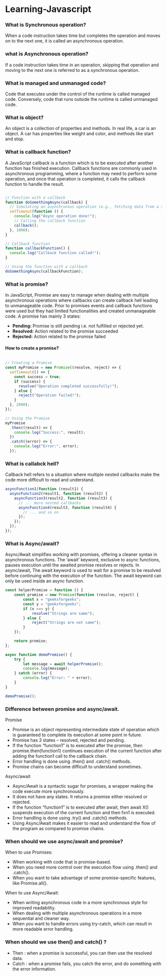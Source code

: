 # Learning-Javascript

### What is Synchronous operation?
When a code instruction takes time but completes the operation and moves on to the next one, it is called an asynchronous operation.

### what is Asynchronous operation?
If a code instruction takes time in an operation, skipping that operation and moving to the next one is referred to as a synchronous operation.

### What is managed and unmanaged code?
Code that executes under the control of the runtime is called managed code.
Conversely, code that runs outside the runtime is called unmanaged code. 

### What is object?
An object is a collection of properties and methods.
In real life, a car is an object.
A car has properties like weight and color, and methods like start and stop.

### What is callback function?
A JavaScript callback is a function which is to be executed after another function has finished execution. Callback functions are commonly used in asynchronous programming, where a function may need to perform some operation, and once that operation is completed, it calls the callback function to handle the result.
``` js

// Function with a callback
function doSomethingAsync(callback) {
  // Simulating an asynchronous operation (e.g., fetching data from a server)
  setTimeout(function () {
    console.log("Async operation done!");
    // Calling the callback function
    callback();
  }, 1000);
}

// Callback function
function callbackFunction() {
  console.log("Callback function called!");
}

// Using the function with a callback
doSomethingAsync(callbackFunction);
```

### What is promise?
In JavaScript, Promise are easy to manage when dealing with multiple asynchronous operations where callbacks can create callback hell leading to unmanageable code. Prior to promises events and callback functions were used but they had limited functionalities and created unmanageable code. 
A promise has mainly 3 states:
+ **Pending:** Promise is still pending i.e. not fulfilled or rejected yet.
+ **Resolved:** Action related to the promise succeeded
+ **Rejected:** Action related to the promise failed

#### How to create a promise?

``` js

// Creating a Promise
const myPromise = new Promise((resolve, reject) => {
  setTimeout(() => {
    const success = true;
    if (success) {
      resolve("Operation completed successfully!"); 
    } else {
      reject("Operation failed!"); 
    }
  }, 2000);
});

// Using the Promise
myPromise
  .then((result) => {
    console.log("Success:", result);
  })
  .catch((error) => {
    console.log("Error:", error);
  });
```
### What is callabck hell?
Callback hell refers to a situation where multiple nested callbacks make the code more difficult to read and understand.

``` js
asyncFunction1(function (result1) {
  asyncFunction2(result1, function (result2) {
    asyncFunction3(result2, function (result3) {
      // ... more nested callbacks
      asyncFunction4(result3, function (result4) {
        // ... and so on
      });
    });
  });
});

```

### What is Async/await?
Async/Await simplifies working with promises, offering a cleaner syntax in asynchronous functions. The ‘await’ keyword, exclusive to async functions, pauses execution until the awaited promise resolves or rejects.
In async/await, The await keyword is used to wait for a promise to be resolved before continuing with the execution of the function. The await keyword can only be used inside an async function.

``` js
const helperPromise = function () {
	const promise = new Promise(function (resolve, reject) {
		const x = "geeksforgeeks";
		const y = "geeksforgeeks";
		if (x === y) {
			resolve("Strings are same");
		} else {
			reject("Strings are not same");
		}
	});

	return promise;
};

async function demoPromise() {
	try {
		let message = await helperPromise();
		console.log(message);
	} catch (error) {
		console.log("Error: " + error);
	}
}

demoPromise();

```


### Difference between promise and async/await.

Promise
+ Promise is an object representing intermediate state of operation which is guaranteed to complete its execution at some point in future.
+ Promise has 3 states – resolved, rejected and pending.
+ If the function “function1” is to executed after the promise, then promise.then(function1) continues execution of the current function after adding the function1 call to the callback chain.	
+ Error handling is done using .then() and .catch() methods.	
+ Promise chains can become difficult to understand sometimes.

Async/await
+ Async/Await is a syntactic sugar for promises, a wrapper making the code execute more synchronously.
+ It does not have any states. It returns a promise either resolved or rejected.
+ If the function “function1” is to executed after await, then await X() suspends execution of the current function and then fxn1 is executed.                                
+ Error handling is done using .try() and .catch() methods.
+ Using Async/Await makes it easier to read and understand the flow of the program as compared to promise chains.   

### When should we use async/await and promise?
When to use Promises:
+ When working with code that is promise-based.
+ When you need more control over the execution flow using .then() and .catch().
+ When you want to take advantage of some promise-specific features, like Promise.all().

When to use Async/Await:
+ When writing asynchronous code in a more synchronous style for improved readability.
+ When dealing with multiple asynchronous operations in a more sequential and cleaner way.
+ When you want to handle errors using try-catch, which can result in more readable error handling.

### When should we use then() and catch() ?
+ Then : when a promise is successful, you can then use the resolved data. 
+ Catch : when a promise fails, you catch the error, and do something with the error information.
